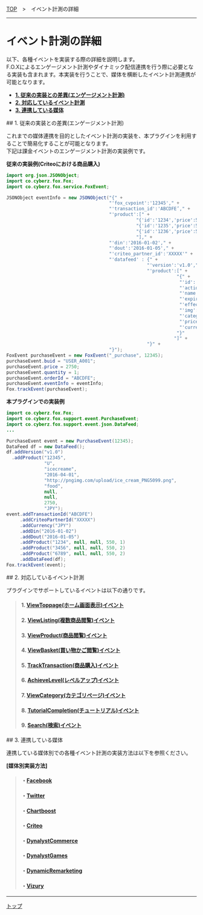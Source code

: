 [TOP](../README.md)　>　イベント計測の詳細

---

# イベント計測の詳細

以下、各種イベントを実装する際の詳細を説明します。<br>
F.O.Xによるエンゲージメント計測やダイナミック配信連携を行う際に必要となる実装も含まれます。本実装を行うことで、媒体を横断したイベント計測連携が可能となります。

* **[1. 従来の実装との差異(エンゲージメント計測)](#example)**
* **[2. 対応しているイベント計測](#supported_events)**
* **[3. 連携している媒体](#cooperation_medias)**


<div id="example"></div>
## 1. 従来の実装との差異(エンゲージメント計測)

これまでの媒体連携を目的としたイベント計測の実装を、本プラグインを利用することで簡易化することが可能となります。<br>
下記は課金イベントのエンゲージメント計測の実装例です。

**従来の実装例(Criteoにおける商品購入)**

```java
import org.json.JSONObject;
import co.cyberz.fox.Fox;
import co.cyberz.fox.service.FoxEvent;

JSONObject eventInfo = new JSONObject("{" +
                                      "'fox_cvpoint':'12345'," +
                                      "'transaction_id':'ABCDFE’," +
                                      "'product':[" +
                                                "{'id':'1234','price':550,'quantity':1}," +
                                                "{'id':'1235','price':550,'quantity':2}," +
                                                "{'id':'1236','price':550,'quantity':2}" +
                                                "]," +
                                      "'din':'2016-01-02'," +
                                      "'dout':'2016-01-05'," +
                                      "'criteo_partner_id':'XXXXX'" +
                                      "'datafeed' : {" +
                                                    "'version':'v1.0'," +
                                                    "'product':[" +
                                                               "{" +
                                                                "'id':'12345'" +
                                                                "'action':'U'" +
                                                                "'name':'icecreame'" +
                                                                "'expire':'2016-10-31'" +
                                                                "'effective':'2016-04-01'" +
                                                                "'img':'http://pngimg.com/upload/ice_cream_PNG5099.png'" +
                                                                "'category1':'food'" +
                                                                "'price':'2750'" +
                                                                "'currency':'JPY'"
                                                               "}"
                                                              "]" +
                                                    "}" +
                                      "}");
FoxEvent purchaseEvent = new FoxEvent("_purchase", 12345);
purchaseEvent.buid = "USER_A001";
purchaseEvent.price = 2750;
purchaseEvent.quantity = 1;
purchaseEvent.orderId = "ABCDFE";
purchaseEvent.eventInfo = eventInfo;
Fox.trackEvent(purchaseEvent);
```

**本プラグインでの実装例**

```java
import co.cyberz.fox.Fox;
import co.cyberz.fox.support.event.PurchaseEvent;
import co.cyberz.fox.support.event.json.DataFeed;
...

PurchaseEvent event = new PurchaseEvent(12345);
DataFeed df = new DataFeed();
df.addVersion("v1.0")
  .addProduct("12345",
              "U",
              "icecreame",
              "2016-04-01",
              "http://pngimg.com/upload/ice_cream_PNG5099.png",
              "food",
              null,
              null,
              2750,
              "JPY");
event.addTransactionId("ABCDFE")
     .addCriteoPartnerId("XXXXX")
     .addCurrency("JPY")
     .addDin("2016-01-02")
     .addDout("2016-01-05")
     .addProduct("1234", null, null, 550, 1)
     .addProduct("3456", null, null, 550, 2)
     .addProduct("6789", null, null, 550, 2)
     .addDataFeed(df);
Fox.trackEvent(event);
```

<div id="supported_events"></div>
## 2. 対応しているイベント計測

プラグインでサポートしているイベントは以下の通りです。<br>

> #### 1. [ViewToppage(ホーム画面表示)イベント](./01_view_toppage/README.md)
> #### 2. [ViewListing(複数商品閲覧)イベント](./02_view_listing/README.md)
> #### 3. [ViewProduct(商品閲覧)イベント](./03_view_product/README.md)
> #### 4. [ViewBasket(買い物かご閲覧)イベント](./04_view_basket/README.md)
> #### 5. [TrackTransaction(商品購入)イベント](./05_track_transaction/README.md)
> #### 6. [AchieveLevel(レベルアップ)イベント](./06_achieve_level/README.md)
> #### 7. [ViewCategory(カテゴリページ)イベント](./07_view_category/README.md)
> #### 8. [TutorialCompletion(チュートリアル)イベント](./08_tutorial_completion/README.md)
> #### 9. [Search(検索)イベント](./09_search/README.md)

<div id="cooperation_medias"></div>
## 3. 連携している媒体

連携している媒体別での各種イベント計測の実装方法は以下を参照ください。<br>

**[媒体別実装方法]**

> #### ・[Facebook](./cooperation_medias/Facebook/README.md)
> #### ・[Twitter](./cooperation_medias/Twitter/README.md)
> #### ・[Chartboost](./cooperation_medias/Chartboost/README.md)
> #### ・[Criteo](./cooperation_medias/Criteo/README.md)
> #### ・[DynalystCommerce](./cooperation_medias/DynalystCommerce/README.md)
> #### ・[DynalystGames](./cooperation_medias/DynalystGames/README.md)
> #### ・[DynamicRemarketing](./cooperation_medias/DynamicRemarketing/README.md)
> #### ・[Vizury](./cooperation_medias/Vizury/README.md)

---
[トップ](../README.md)
